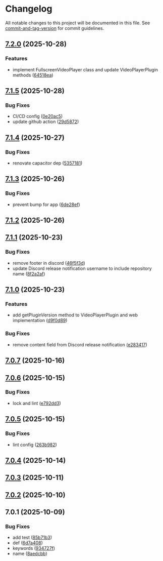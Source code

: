 # Changelog

All notable changes to this project will be documented in this file. See [commit-and-tag-version](https://github.com/absolute-version/commit-and-tag-version) for commit guidelines.

## [7.2.0](https://github.com/Cap-go/capacitor-video-player/compare/7.1.5...7.2.0) (2025-10-28)


### Features

* implement FullscreenVideoPlayer class and update VideoPlayerPlugin methods ([64518ea](https://github.com/Cap-go/capacitor-video-player/commit/64518ea1135a22a36e95ad4de0c42d5b8c88a210))

## [7.1.5](https://github.com/Cap-go/capacitor-video-player/compare/7.1.4...7.1.5) (2025-10-28)


### Bug Fixes

* CI/CD config ([0e20ac5](https://github.com/Cap-go/capacitor-video-player/commit/0e20ac51e2a2b1caa548e523f8bdea6a18cfd9d0))
* update github action ([29d5872](https://github.com/Cap-go/capacitor-video-player/commit/29d5872862f34f225bf03c9a9c1a5bdd92f9e088))

## [7.1.4](https://github.com/Cap-go/capacitor-video-player/compare/7.1.3...7.1.4) (2025-10-27)


### Bug Fixes

* renovate capacitor dep ([5357181](https://github.com/Cap-go/capacitor-video-player/commit/535718174a762d4d83568c84417bb84f7eb79751))

## [7.1.3](https://github.com/Cap-go/capacitor-video-player/compare/7.1.2...7.1.3) (2025-10-26)


### Bug Fixes

* prevent bump for app ([6de28ef](https://github.com/Cap-go/capacitor-video-player/commit/6de28ef1375ba5c3f2dae5d28e037b8de51bd097))

## [7.1.2](https://github.com/Cap-go/capacitor-video-player/compare/7.1.1...7.1.2) (2025-10-26)

## [7.1.1](https://github.com/Cap-go/capacitor-video-player/compare/7.1.0...7.1.1) (2025-10-23)


### Bug Fixes

* remove footer in discord ([46f5f3d](https://github.com/Cap-go/capacitor-video-player/commit/46f5f3dfc30cd44ea5507f567f32ae485c09a387))
* update Discord release notification username to include repository name ([8f2a2af](https://github.com/Cap-go/capacitor-video-player/commit/8f2a2af6bc7676af078f04073c972952c521c5b0))

## [7.1.0](https://github.com/Cap-go/capacitor-video-player/compare/7.0.7...7.1.0) (2025-10-23)


### Features

* add getPluginVersion method to VideoPlayerPlugin and web implementation ([d9f0d89](https://github.com/Cap-go/capacitor-video-player/commit/d9f0d8950fb6ea1bf93732b9a6b383bd3114cbd2))


### Bug Fixes

* remove content field from Discord release notification ([e283417](https://github.com/Cap-go/capacitor-video-player/commit/e2834170b509c25c529f9bd9122b7aab8e45d20a))

## [7.0.7](https://github.com/Cap-go/capacitor-video-player/compare/7.0.6...7.0.7) (2025-10-16)

## [7.0.6](https://github.com/Cap-go/capacitor-video-player/compare/7.0.5...7.0.6) (2025-10-15)


### Bug Fixes

* lock and lint ([e792dd3](https://github.com/Cap-go/capacitor-video-player/commit/e792dd35f515314a7e7bc3f22670b9b46f839493))

## [7.0.5](https://github.com/Cap-go/capacitor-video-player/compare/7.0.4...7.0.5) (2025-10-15)


### Bug Fixes

* lint config ([263b982](https://github.com/Cap-go/capacitor-video-player/commit/263b9829276a46741e7c838113c7b58b15ea41ae))

## [7.0.4](https://github.com/Cap-go/capacitor-video-player/compare/7.0.3...7.0.4) (2025-10-14)

## [7.0.3](https://github.com/Cap-go/capacitor-video-player/compare/7.0.2...7.0.3) (2025-10-11)

## [7.0.2](https://github.com/Cap-go/capacitor-video-player/compare/7.0.1...7.0.2) (2025-10-10)

## 7.0.1 (2025-10-09)


### Bug Fixes

* add test ([85b71b3](https://github.com/Cap-go/capacitor-video-player/commit/85b71b37446df89716ace768158711ce18cf327d))
* def ([6d7a408](https://github.com/Cap-go/capacitor-video-player/commit/6d7a408733738d89a0eae6fd04965ec4429e6850))
* keywords ([934727f](https://github.com/Cap-go/capacitor-video-player/commit/934727f52cce3ebafc6b60de0f83c5e19034c81b))
* name ([8aedcbb](https://github.com/Cap-go/capacitor-video-player/commit/8aedcbb318cf0c6b217b46bed190f131b405d881))
